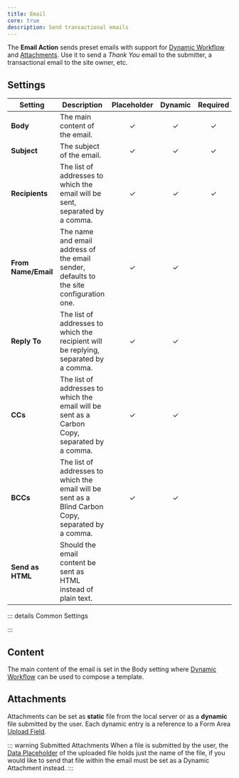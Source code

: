 ```yaml
---
title: Email
core: true
description: Send transactional emails
---
```


<!--@include: ./parts/intro.md-->

The **Email Action** sends preset emails with support for [Dynamic Workflow](../../dynamic) and [Attachments](#attachments). Use it to send a *Thank You* email to the submitter, a transactional email to the site owner, etc.

## Settings

| Setting | Description | Placeholder | Dynamic | Required |
| ------- | ----------- | :---------: | :-----: | :------: |
| **Body** | The main content of the email. | &#x2713; | &#x2713; | &#x2713; |
| **Subject** | The subject of the email. | &#x2713; | &#x2713; | &#x2713; |
| **Recipients** | The list of addresses to which the email will be sent, separated by a comma. | &#x2713; | &#x2713; | &#x2713; |
| **From Name/Email** | The name and email address of the email sender, defaults to the site configuration one. | &#x2713; | &#x2713; |
| **Reply To** | The list of addresses to which the recipient will be replying, separated by a comma. | &#x2713; | &#x2713; |
| **CCs** | The list of addresses to which the email will be sent as a Carbon Copy, separated by a comma. | &#x2713; | &#x2713; |
| **BCCs** | The list of addresses to which the email will be sent as a Blind Carbon Copy, separated by a comma. | &#x2713; | &#x2713; |
| **Send as HTML** | Should the email content be sent as HTML instead of plain text. |

::: details Common Settings
<!--@include: ./parts/common-settings.md-->
:::

## Content

The main content of the email is set in the Body setting where [Dynamic Workflow](../../dynamic) can be used to compose a template.

## Attachments

Attachments can be set as **static** file from the local server or as a **dynamic** file submitted by the user. Each dynamic entry is a reference to a Form Area [Upload Field](../../fields/upload).

::: warning Submitted Attachments
When a file is submitted by the user, the [Data Placeholder](../../dynamic#data-placeholders)  of the uploaded file holds just the name of the file, if you would like to send that file within the email must be set as a Dynamic Attachment instead.
:::
